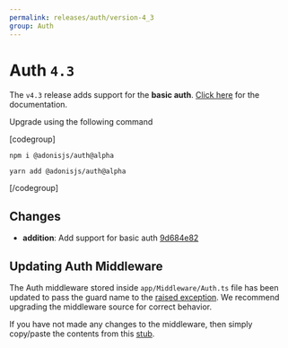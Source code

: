 ```yaml
---
permalink: releases/auth/version-4_3
group: Auth
---
```


# Auth `4.3`
The `v4.3` release adds support for the **basic auth**. [Click here](/guides/auth/basic-auth-guard) for the documentation.

Upgrade using the following command

[codegroup]
```sh{}{npm}
npm i @adonisjs/auth@alpha
```

```sh{}{yarn}
yarn add @adonisjs/auth@alpha
```
[/codegroup]

## Changes

- **addition**: Add support for basic auth [9d684e82](https://github.com/adonisjs/auth/commit/9d684e82b2914f506f929a0668efc1e87ae858af)

## Updating Auth Middleware
The Auth middleware stored inside `app/Middleware/Auth.ts` file has been updated to pass the guard name to the [raised exception](https://github.com/adonisjs/auth/blob/develop/templates/middleware/Auth.txt#L54). We recommend upgrading the middleware source for correct behavior.

If you have not made any changes to the middleware, then simply copy/paste the contents from this [stub](https://github.com/adonisjs/auth/blob/develop/templates/middleware/Auth.txt).
